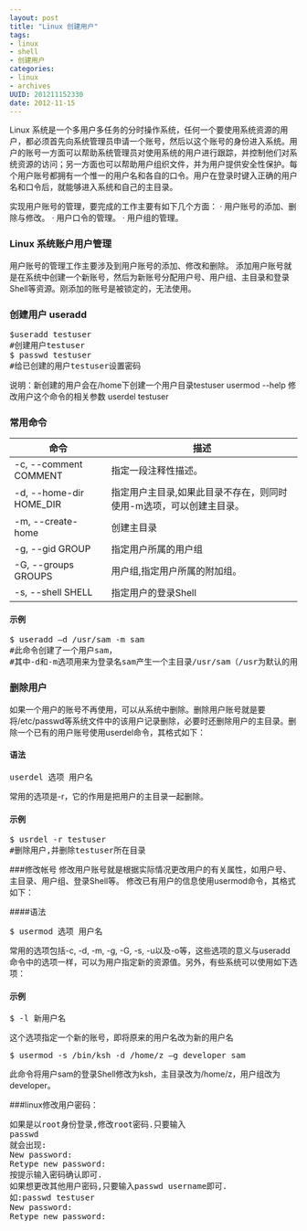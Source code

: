 ```yaml
---
layout: post
title: "Linux 创建用户"
tags: 
- linux
- shell
- 创建用户
categories:
- linux
- archives
UUID: 201211152330
date: 2012-11-15
---
```


Linux 系统是一个多用户多任务的分时操作系统，任何一个要使用系统资源的用户，都必须首先向系统管理员申请一个账号，然后以这个账号的身份进入系统。用户的账号一方面可以帮助系统管理员对使用系统的用户进行跟踪，并控制他们对系统资源的访问；另一方面也可以帮助用户组织文件，并为用户提供安全性保护。每个用户账号都拥有一个惟一的用户名和各自的口令。用户在登录时键入正确的用户名和口令后，就能够进入系统和自己的主目录。

实现用户账号的管理，要完成的工作主要有如下几个方面：
· 用户账号的添加、删除与修改。
· 用户口令的管理。
· 用户组的管理。

### Linux 系统账户用户管理
用户账号的管理工作主要涉及到用户账号的添加、修改和删除。
添加用户账号就是在系统中创建一个新账号，然后为新账号分配用户号、用户组、主目录和登录Shell等资源。刚添加的账号是被锁定的，无法使用。

### 创建用户 useradd
<pre id="bash">
$useradd testuser
#创建用户testuser
$ passwd testuser
#给已创建的用户testuser设置密码
</pre>
说明：新创建的用户会在/home下创建一个用户目录testuser
usermod --help 修改用户这个命令的相关参数
userdel testuser

### 常用命令
<table>
  <tbody>
    <tr>
      <th>命令</th>
      <th>描述</th>
    </tr>
  </tbody>
  <tbody>
  <tr>
    <td>-c, --comment COMMENT</hd>
    <td>指定一段注释性描述。 </td>
  </tr>
  <tr>
    <td>-d, --home-dir HOME_DIR</hd>
    <td>指定用户主目录,如果此目录不存在，则同时使用-m选项，可以创建主目录。</td>
  </tr>
  <tr>
    <td> -m, --create-home</hd>
    <td>创建主目录</td>
  </tr>
  <tr>
    <td>-g, --gid GROUP</hd>
    <td>指定用户所属的用户组</td>
  </tr>
  <tr>
    <td>-G, --groups GROUPS</hd>
    <td>用户组,指定用户所属的附加组。</td>
  </tr>
  <tr>
    <td>-s, --shell SHELL</hd>
    <td>指定用户的登录Shell</td>
  </tr>

  </tbody>
</table>


#### 示例
<pre id="bash">
$ useradd –d /usr/sam -m sam
#此命令创建了一个用户sam，
#其中-d和-m选项用来为登录名sam产生一个主目录/usr/sam（/usr为默认的用户主目录所在的父目录）。
</pre>

### 删除用户
如果一个用户的账号不再使用，可以从系统中删除。删除用户账号就是要将/etc/passwd等系统文件中的该用户记录删除，必要时还删除用户的主目录。删除一个已有的用户账号使用userdel命令，其格式如下：
#### 语法
<pre id="bash">
userdel 选项 用户名
</pre>
常用的选项是-r，它的作用是把用户的主目录一起删除。

#### 示例
<pre id="bash">
$ usrdel -r testuser
#删除用户,并删除testuser所在目录
</pre>

###修改帐号
修改用户账号就是根据实际情况更改用户的有关属性，如用户号、主目录、用户组、登录Shell等。
修改已有用户的信息使用usermod命令，其格式如下：

####语法
<pre id="bash">
$ usermod 选项 用户名
</pre>
常用的选项包括-c, -d, -m, -g, -G, -s, -u以及-o等，这些选项的意义与useradd命令中的选项一样，可以为用户指定新的资源值。另外，有些系统可以使用如下选项：

#### 示例
<pre id="bash">
$ -l 新用户名
</pre>
这个选项指定一个新的账号，即将原来的用户名改为新的用户名
<pre id="bash">
$ usermod -s /bin/ksh -d /home/z –g developer sam
</pre>
此命令将用户sam的登录Shell修改为ksh，主目录改为/home/z，用户组改为developer。

###linux修改用户密码：
<pre id="wiki">
如果是以root身份登录,修改root密码.只要输入
passwd
就会出现:
New password: 
Retype new password: 
按提示输入密码确认即可.
如果想更改其他用户密码,只要输入passwd username即可.
如:passwd testuser
New password: 
Retype new password:
</pre>

